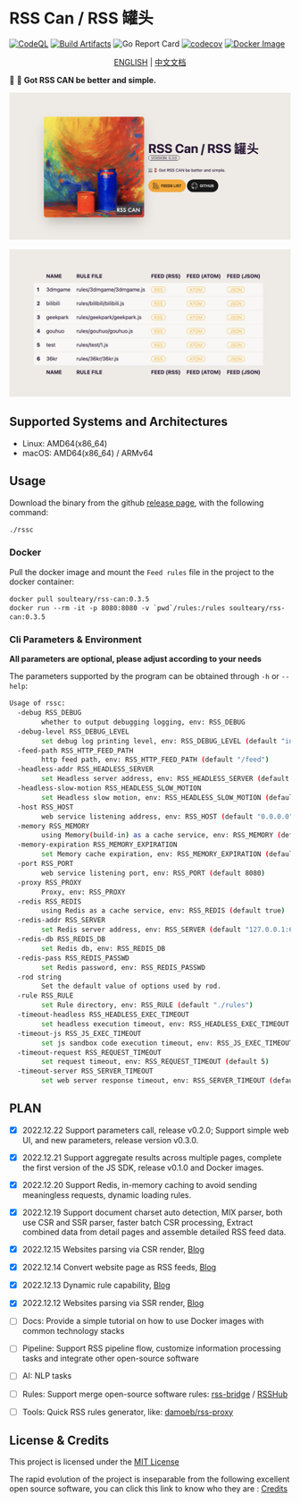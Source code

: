 # RSS Can / RSS 罐头

[![CodeQL](https://github.com/soulteary/RSS-Can/actions/workflows/codeql.yml/badge.svg)](https://github.com/soulteary/RSS-Can/actions/workflows/codeql.yml) [![Build Artifacts](https://github.com/soulteary/rss-can/actions/workflows/build.yml/badge.svg)](https://github.com/soulteary/rss-can/actions/workflows/build.yml)  ![Go Report Card](https://goreportcard.com/badge/github.com/soulteary/RSS-Can) [![codecov](https://codecov.io/gh/soulteary/RSS-Can/branch/main/graph/badge.svg?token=RLAU712P39)](https://codecov.io/gh/soulteary/RSS-Can) [![Docker Image](https://img.shields.io/docker/pulls/soulteary/rss-can.svg)](https://hub.docker.com/r/soulteary/rss-can)

<p style="text-align: center;">
  <a href="README.md">ENGLISH</a> | <a href="README_CN.md"  target="_blank">中文文档</a>
</p>

📰 🥫 **Got RSS CAN be better and simple.**

<p style="text-align: center;">
  <img src="./assets/images/hp.jpg">
</p>

<p style="text-align: center;">
  <img src="./assets/images/feeds.jpg">
</p>

## Supported Systems and Architectures

- Linux: AMD64(x86_64)
- macOS: AMD64(x86_64) /  ARMv64

## Usage

Download the binary from the github [release page](https://github.com/soulteary/RSS-Can/releases), with the following command:

```bash
./rssc
```

### Docker

Pull the docker image and mount the `Feed rules` file in the project to the docker container:

```
docker pull soulteary/rss-can:0.3.5
docker run --rm -it -p 8080:8080 -v `pwd`/rules:/rules soulteary/rss-can:0.3.5
```

### Cli Parameters & Environment

**All parameters are optional, please adjust according to your needs**

The parameters supported by the program can be obtained through `-h` or `--help`:

```bash
Usage of rssc:
  -debug RSS_DEBUG
    	whether to output debugging logging, env: RSS_DEBUG
  -debug-level RSS_DEBUG_LEVEL
    	set debug log printing level, env: RSS_DEBUG_LEVEL (default "info")
  -feed-path RSS_HTTP_FEED_PATH
    	http feed path, env: RSS_HTTP_FEED_PATH (default "/feed")
  -headless-addr RSS_HEADLESS_SERVER
    	set Headless server address, env: RSS_HEADLESS_SERVER (default "127.0.0.1:9222")
  -headless-slow-motion RSS_HEADLESS_SLOW_MOTION
    	set Headless slow motion, env: RSS_HEADLESS_SLOW_MOTION (default 2)
  -host RSS_HOST
    	web service listening address, env: RSS_HOST (default "0.0.0.0")
  -memory RSS_MEMORY
    	using Memory(build-in) as a cache service, env: RSS_MEMORY (default true)
  -memory-expiration RSS_MEMORY_EXPIRATION
    	set Memory cache expiration, env: RSS_MEMORY_EXPIRATION (default 600)
  -port RSS_PORT
    	web service listening port, env: RSS_PORT (default 8080)
  -proxy RSS_PROXY
    	Proxy, env: RSS_PROXY
  -redis RSS_REDIS
    	using Redis as a cache service, env: RSS_REDIS (default true)
  -redis-addr RSS_SERVER
    	set Redis server address, env: RSS_SERVER (default "127.0.0.1:6379")
  -redis-db RSS_REDIS_DB
    	set Redis db, env: RSS_REDIS_DB
  -redis-pass RSS_REDIS_PASSWD
    	set Redis password, env: RSS_REDIS_PASSWD
  -rod string
    	Set the default value of options used by rod.
  -rule RSS_RULE
    	set Rule directory, env: RSS_RULE (default "./rules")
  -timeout-headless RSS_HEADLESS_EXEC_TIMEOUT
    	set headless execution timeout, env: RSS_HEADLESS_EXEC_TIMEOUT (default 5)
  -timeout-js RSS_JS_EXEC_TIMEOUT
    	set js sandbox code execution timeout, env: RSS_JS_EXEC_TIMEOUT (default 200)
  -timeout-request RSS_REQUEST_TIMEOUT
    	set request timeout, env: RSS_REQUEST_TIMEOUT (default 5)
  -timeout-server RSS_SERVER_TIMEOUT
    	set web server response timeout, env: RSS_SERVER_TIMEOUT (default 8)
```

## PLAN

- [x] 2022.12.22 Support parameters call, release v0.2.0; Support simple web UI, and new parameters, release version v0.3.0.
- [x] 2022.12.21 Support aggregate results across multiple pages, complete the first version of the JS SDK, release v0.1.0 and Docker images.
- [x] 2022.12.20 Support Redis, in-memory caching to avoid sending meaningless requests, dynamic loading rules.
- [x] 2022.12.19 Support document charset auto detection, MIX parser, both use CSR and SSR parser, faster batch CSR processing, Extract combined data from detail pages and assemble detailed RSS feed data.
- [x] 2022.12.15 Websites parsing via CSR render, [Blog](https://soulteary.com/2022/12/15/rsscan-use-golang-rod-to-parse-the-content-dynamically-rendered-in-the-browser-part-4.html)
- [x] 2022.12.14 Convert website page as RSS feeds, [Blog](https://soulteary.com/2022/12/14/rsscan-convert-website-information-stream-to-rss-feed-part-3.html)
- [x] 2022.12.13 Dynamic rule capability, [Blog](https://soulteary.com/2022/12/13/rsscan-make-golang-applications-with-v8-part-2.html)
- [x] 2022.12.12  Websites parsing via SSR render, [Blog](https://soulteary.com/2022/12/12/rsscan-better-rsshub-service-build-with-golang-part-1.html)

- [ ] Docs: Provide a simple tutorial on how to use Docker images with common technology stacks
- [ ] Pipeline: Support RSS pipeline flow, customize information processing tasks and integrate other open-source software
- [ ] AI: NLP tasks
- [ ] Rules: Support merge open-source software rules: [rss-bridge](https://github.com/RSS-Bridge/rss-bridge/tree/master/bridges) / [RSSHub](https://github.com/DIYgod/RSSHub/tree/master/lib)
- [ ] Tools: Quick RSS rules generator, like: [damoeb/rss-proxy](https://github.com/damoeb/rss-proxy)

## License & Credits

This project is licensed under the [MIT License](https://github.com/soulteary/RSS-Can/blob/main/LICENSE)

The rapid evolution of the project is inseparable from the following excellent open source software, you can click this link to know who they are : [Credits](./CREDITS.md)
